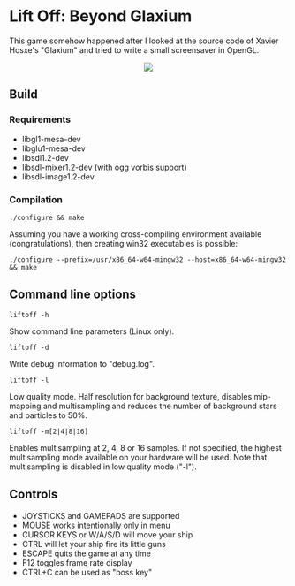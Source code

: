 # Lift Off: Beyond Glaxium

This game somehow happened after I looked at the source code of Xavier Hosxe's "Glaxium" and tried to write a small screensaver in OpenGL.

<p align="center">
  <img src="https://github.com/poliander/liftoff/blob/master/dat/screenshot.png">
</p>

## Build

### Requirements

- libgl1-mesa-dev
- libglu1-mesa-dev
- libsdl1.2-dev
- libsdl-mixer1.2-dev (with ogg vorbis support)
- libsdl-image1.2-dev

### Compilation

```
./configure && make
```
 
Assuming you have a working cross-compiling environment available (congratulations), then creating win32 executables is possible:

```
./configure --prefix=/usr/x86_64-w64-mingw32 --host=x86_64-w64-mingw32 && make
```

## Command line options

```liftoff -h```

Show command line parameters (Linux only).

```liftoff -d```

Write debug information to "debug.log".

```liftoff -l```

Low quality mode. Half resolution for background texture, disables mip-mapping and multisampling and reduces the number of background stars and particles to 50%.

```liftoff -m[2|4|8|16]```

Enables multisampling at 2, 4, 8 or 16 samples. If not specified, the highest multisampling mode available on your hardware will be used. Note that multisampling is disabled in low quality mode ("-l").

## Controls

- JOYSTICKS and GAMEPADS are supported
- MOUSE works intentionally only in menu
- CURSOR KEYS or W/A/S/D will move your ship
- CTRL will let your ship fire its little guns
- ESCAPE quits the game at any time
- F12 toggles frame rate display
- CTRL+C can be used as "boss key"


